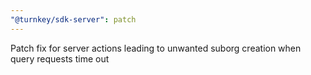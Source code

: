 ```yaml
---
"@turnkey/sdk-server": patch
---
```


Patch fix for server actions leading to unwanted suborg creation when query requests time out
